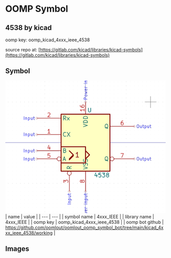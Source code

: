 # OOMP Symbol  
## 4538  by kicad  
  
oomp key: oomp_kicad_4xxx_ieee_4538  
  
source repo at: [https://gitlab.com/kicad/libraries/kicad-symbols](https://gitlab.com/kicad/libraries/kicad-symbols)  
## Symbol  
  
[![working.png](working_600.png)](working.png)  
| name | value | 
| --- | --- | 
| symbol name | 4xxx_IEEE | 
| library name | 4xxx_IEEE | 
| oomp key | oomp_kicad_4xxx_ieee_4538 | 
| oomp bot github | https://github.com/oomlout/oomlout_oomp_symbol_bot/tree/main/kicad_4xxx_ieee_4538/working | 
## Images  

